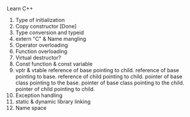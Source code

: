 Learn C++

1) Type of initialization
2) Copy constructor [Done]
3) Type conversion and typeid
4) extern "C" & Name mangling
5) Operator overloading
6) Function overloading
7) Virtual destructor?
8) Const function & const variable
9) vptr & vtable
	reference of base pointing to child.
	reference of base pointing to base.
	reference of child pointing to child.
	pointer of base class pointing to the base.
	pointer of base class pointing to the child.
	pointer of child pointing to child.
10) Exception handling
11) static & dynamic library linking
12) Name space
